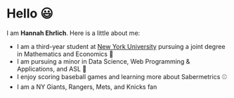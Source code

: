 # Hello 😃

I am **Hannah Ehrlich**. Here is a little about me:

* I am a third-year student at [New York University](https://www.nyu.edu/) pursuing a joint degree in Mathematics and Economics 📓 
* I am pursuing a minor in Data Science, Web Programming & Applications, and ASL 🤟
* I enjoy scoring baseball games and learning more about Sabermetrics ⚾
* I am a NY Giants, Rangers, Mets, and Knicks fan

